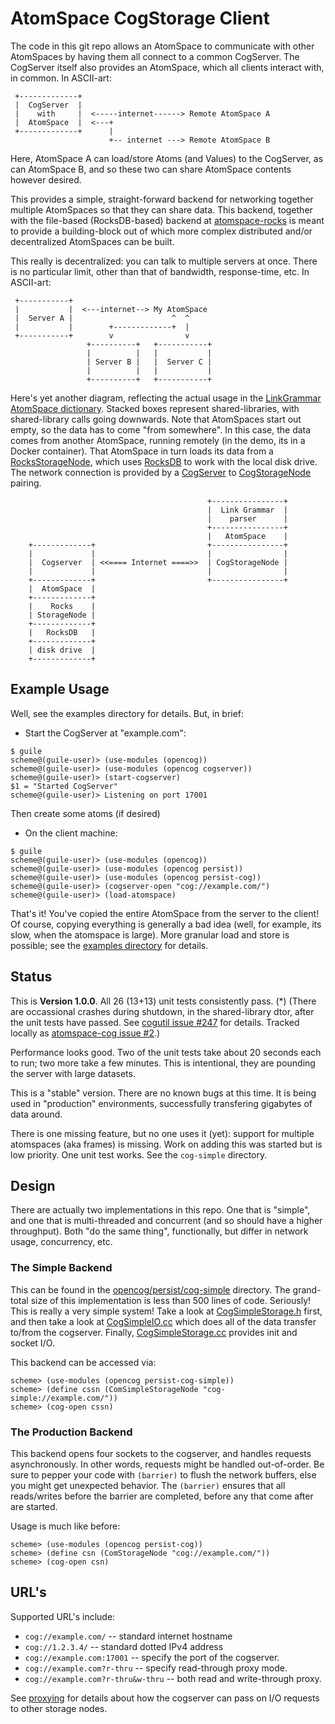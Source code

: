 
AtomSpace CogStorage Client
===========================
<!--
[![CircleCI](https://circleci.com/gh/opencog/atomspace-cog.svg?style=svg)](https://circleci.com/gh/opencog/atomspace-cog)
-->

The code in this git repo allows an AtomSpace to communicate with
other AtomSpaces by having them all connect to a common CogServer.
The CogServer itself also provides an AtomSpace, which all clients
interact with, in common.  In ASCII-art:
```
 +-------------+
 |  CogServer  |
 |    with     |  <-----internet------> Remote AtomSpace A
 |  AtomSpace  |  <---+
 +-------------+      |
                      +-- internet ---> Remote AtomSpace B

```

Here, AtomSpace A can load/store Atoms (and Values) to the CogServer,
as can AtomSpace B, and so these two can share AtomSpace contents
however desired.

This provides a simple, straight-forward backend for networking
together multiple AtomSpaces so that they can share data. This
backend, together with the file-based (RocksDB-based) backend
at [atomspace-rocks](https://github.com/opencog/atomspace-rocks)
is meant to provide a building-block out of which more complex
distributed and/or decentralized AtomSpaces can be built.

This really is decentralized: you can talk to multiple servers at once.
There is no particular limit, other than that of bandwidth,
response-time, etc.  In ASCII-art:

```
 +-----------+
 |           |  <---internet--> My AtomSpace
 |  Server A |                      ^  ^
 |           |        +-------------+  |
 +-----------+        v                v
                 +----------+   +-----------+
                 |          |   |           |
                 | Server B |   |  Server C |
                 |          |   |           |
                 +----------+   +-----------+
```

Here's yet another diagram, reflecting the actual usage in the
[LinkGrammar AtomSpace dictionary](https://github.com/opencog/link-grammar/tree/master/link-grammar/dict-atomese).
Stacked boxes represent shared-libraries, with shared-library calls going
downwards. Note that AtomSpaces start out empty, so the data has to come
"from somewhere". In this case, the data comes from another AtomSpace, running
remotely (in the demo, its in a Docker container).  That AtomSpace in turn
loads its data from a
[RocksStorageNode](https://github.com/opencog/opencog-rocks), which uses
[RocksDB](https://rocksdb.org) to work with the local disk drive.
The network connection is provided by a
[CogServer](https://github.com/opencog/cogserver) to
[CogStorageNode](https://github.com/opencog/opencog-cog) pairing.
```
                                            +----------------+
                                            |  Link Grammar  |
                                            |    parser      |
                                            +----------------+
                                            |   AtomSpace    |
    +-------------+                         +----------------+
    |             |                         |                |
    |  Cogserver  | <<==== Internet ====>>  | CogStorageNode |
    |             |                         |                |
    +-------------+                         +----------------+
    |  AtomSpace  |
    +-------------+
    |    Rocks    |
    | StorageNode |
    +-------------+
    |   RocksDB   |
    +-------------+
    | disk drive  |
    +-------------+
```


Example Usage
-------------
Well, see the examples directory for details. But, in brief:

* Start the CogServer at "example.com":
```
$ guile
scheme@(guile-user)> (use-modules (opencog))
scheme@(guile-user)> (use-modules (opencog cogserver))
scheme@(guile-user)> (start-cogserver)
$1 = "Started CogServer"
scheme@(guile-user)> Listening on port 17001
```
Then create some atoms (if desired)

* On the client machine:
```
$ guile
scheme@(guile-user)> (use-modules (opencog))
scheme@(guile-user)> (use-modules (opencog persist))
scheme@(guile-user)> (use-modules (opencog persist-cog))
scheme@(guile-user)> (cogserver-open "cog://example.com/")
scheme@(guile-user)> (load-atomspace)
```

That's it! You've copied the entire AtomSpace from the server to
the client!  Of course, copying everything is generally a bad idea
(well, for example, its slow, when the atomspace is large). More
granular load and store is possible; see the
[examples directory](examples) for details.

Status
------
This is **Version 1.0.0**. All 26 (13+13) unit tests consistently
pass. (*) (There are occassional crashes during shutdown, in the
shared-library dtor, after the unit tests have passed. See
[cogutil issue #247](https://github.com/opencog/cogutil/issues/247)
for details. Tracked locally as
[atomspace-cog issue #2](https://github.com/opencog/atomspace-cog/issues/2).)

Performance looks good. Two of the unit tests take about 20 seconds
each to run; two more take a few minutes.  This is intentional,
they are pounding the server with large datasets.

This is a "stable" version. There are no known bugs at this time.
It is being used in "production" environments, successfully transfering
gigabytes of data around.

There is one missing feature, but no one uses it (yet): support for
multiple atomspaces (aka frames) is missing. Work on adding this was
started but is low priority.  One unit test works. See the `cog-simple`
directory.

Design
------
There are actually two implementations in this repo. One that is
"simple", and one that is multi-threaded and concurrent (and so
should have a higher throughput). Both "do the same thing",
functionally, but differ in network usage, concurrency, etc.

### The Simple Backend
This can be found in the [opencog/persist/cog-simple](opencog/persist/cog-simple)
directory.  The grand-total size of this implementation is less than 500
lines of code. Seriously! This is really a very simple system!  Take a
look at [CogSimpleStorage.h](opencog/persist/cog-simple/CogSimpleStorage.h)
first, and then take a look at
[CogSimpleIO.cc](opencog/persist/cog-simple/CogSimpleIO.cc)
which does all of the data transfer to/from the cogserver. Finally,
[CogSimpleStorage.cc](opencog/persist/cog-simple/CogSimpleStorage.cc)
provides init and socket I/O.

This backend can be accessed via:
```
scheme> (use-modules (opencog persist-cog-simple))
scheme> (define cssn (ComSimpleStorageNode "cog-simple://example.com/"))
scheme> (cog-open cssn)
```

### The Production Backend
This backend opens four sockets to the cogserver, and handles requests
asynchronously. In other words, requests might be handled out-of-order.
Be sure to pepper your code with `(barrier)` to flush the network
buffers, else you might get unexpected behavior. The `(barrier)` ensures
that all reads/writes before the barrier are completed, before any that
come after are started.

Usage is much like before:
```
scheme> (use-modules (opencog persist-cog))
scheme> (define csn (ComStorageNode "cog://example.com/"))
scheme> (cog-open csn)
```

URL's
-----
Supported URL's include:
* `cog://example.com/` -- standard internet hostname
* `cog://1.2.3.4/` -- standard dotted IPv4 address
* `cog://example.com:17001` -- specify the port of the cogserver.
* `cog://example.com?r-thru` -- specify read-through proxy mode.
* `cog://example.com?r-thru&w-thru` -- both read and write-through proxy.

See [proxying](https://github.com/opencog/cogserver/tree/master/opencog/cogserver/proxy)
for details about how the cogserver can pass on I/O requests to other
storage nodes.
